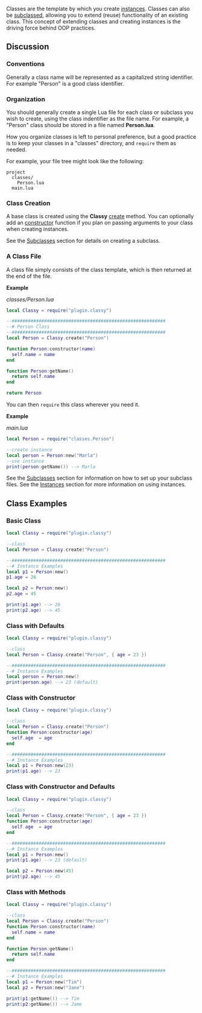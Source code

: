 Classes are the template by which you create [instances](/usage/instance/). Classes can also be [subclassed](/usage/subclass/), allowing you to extend (reuse) functionality of an existing class. This concept of extending classes and creating instances is the driving force behind OOP practices.

## Discussion

### Conventions

Generally a class name will be represented as a capitalized string identifier. For example "Person" is a good class identifier.

### Organization

You should generally create a single Lua file for each class or subclass you wish to create, using the class indentifier as the file name. For example, a "Person" class should be stored in a file named __Person.lua__.

How you organize classes is left to personal preference, but a good practice is to keep your classes in a "classes" directory, and `require` them as needed.

For example, your file tree might look like the following:

```
project
  classes/
    Person.lua
  main.lua
```

### Class Creation

A base class is created using the __Classy__ [create](/classy/#create) method. You can optionally add an [constructor](/classy/#constructor) function if you plan on passing arguments to your class when creating instances.

See the [Subclasses](/usage/subclass/) section for details on creating a subclass.

### A Class File

A class file simply consists of the class template, which is then returned at the end of the file.

__Example__

_classes/Person.lua_

```lua
local Classy = require("plugin.classy")

--#########################################################
--# Person Class
--#########################################################
local Person = Classy.create("Person")

function Person:constructor(name)
  self.name = name
end

function Person:getName()
  return self.name
end

return Person
```

You can then `require` this class wherever you need it.

__Example__

_main.lua_

```lua
local Person = require("classes.Person")

--create instance
local person = Person:new("Marla")
--use instance
print(person:getName()) --> Marla
```

See the [Subclasses](/usage/subclass/) section for information on how to set up your subclass files. See the [Instances](/usage/instance/) section for more information on using instances.

## Class Examples

### Basic Class

```lua
local Classy = require("plugin.classy")

--class
local Person = Classy.create("Person")

--#########################################################
--# Instance Examples
local p1 = Person:new()
p1.age = 26

local p2 = Person:new()
p2.age = 45

print(p1.age) --> 26
print(p2.age) --> 45
```

### Class with Defaults

```lua
local Classy = require("plugin.classy")

--class
local Person = Classy.create("Person", { age = 23 })

--#########################################################
--# Instance Examples
local person = Person:new()
print(person.age) --> 23 (default)
```

### Class with Constructor

```lua
local Classy = require("plugin.classy")

--class
local Person = Classy.create("Person")
function Person:constructor(age)
  self.age  = age
end

--#########################################################
--# Instance Examples
local p1 = Person:new(23)
print(p1.age) --> 23
```

### Class with Constructor and Defaults

```lua
local Classy = require("plugin.classy")

--class
local Person = Classy.create("Person", { age = 23 })
function Person:constructor(age)
  self.age  = age
end

--#########################################################
--# Instance Examples
local p1 = Person:new()
print(p1.age) --> 23 (default)

local p2 = Person:new(45)
print(p2.age) --> 45
```

### Class with Methods

```lua
local Classy = require("plugin.classy")

--class
local Person = Classy.create("Person")
function Person:constructor(name)
  self.name = name
end

function Person:getName()
  return self.name
end

--#########################################################
--# Instance Examples
local p1 = Person:new("Tim")
local p2 = Person:new("Jane")

print(p1:getName()) --> Tim
print(p2:getName()) --> Jame
```